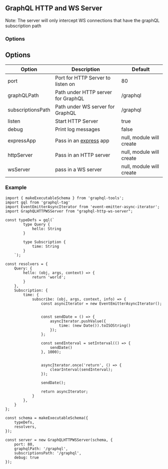 ## GraphQL HTTP and WS Server

Note: The server will only intercept WS connections that have the graphQL subscription path

### Options

## Options ##

| Option 	        | Description                                           | Default                   |
|----------------	|------------------------------------------------------ |-------------------------- |
| port    	        | Port for HTTP Server to listen on              	    | 80                        |
| graphQLPath       | Path under HTTP server for GraphQL                    | /graphql                  |
| subscriptionsPath | Path under WS server for GraphQL                      | /graphql                  |
| listen        	| Start HTTP Server                                     | true                      |
| debug             | Print log messages                                    | false                     |
| expressApp        | Pass in an [express](https://expressjs.com/) app      | null, module will create  |
| httpServer        | Pass in an HTTP server                                | null, module will create  |
| wsServer          | pass in a WS server                                   | null, module will create  |

### Example

    import { makeExecutableSchema } from 'graphql-tools';
    import gql from 'graphql-tag'
    import EventEmitterAsyncIterator from 'event-emitter-async-iterator';
    import GraphQLHTTPWSServer from "graphql-http-ws-server";
    
    const typeDefs = gql(`
            type Query {
                hello: String
            }
            
            type Subscription {
                time: String
            }
        `);
    
    const resolvers = {
        Query: {
            hello: (obj, args, context) => {
                return 'world';
            }
        },
        Subscription: {
            time: {
                subscribe: (obj, args, context, info) => {
                    const asyncIterator = new EventEmitterAsyncIterator();
    
    
                    const sendDate = () => {
                        asyncIterator.pushValue({
                            time: (new Date()).toISOString()
                        });
                    };
    
                    const sendInterval = setInterval(() => {
                        sendDate()
                    }, 1000);
    
    
                    asyncIterator.once('return', () => {
                        clearInterval(sendInterval);
                    });
    
                    sendDate();
    
                    return asyncIterator;
                }
            },
        }
    };
    
    const schema = makeExecutableSchema({
        typeDefs,
        resolvers,
    });
    
    const server = new GraphQLHTTPWSServer(schema, {
        port: 80,
        graphqlPath: '/graphql',
        subscriptionsPath: '/graphql',
        debug: true
    });